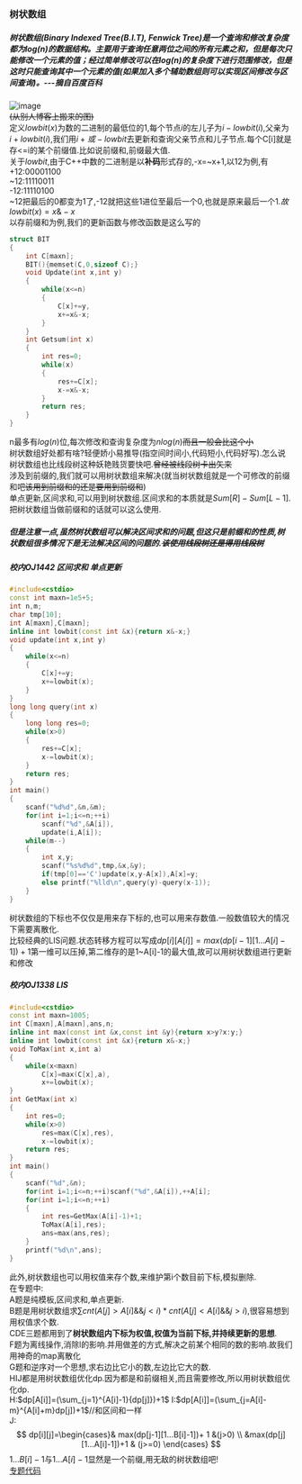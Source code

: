 ### 树状数组
##### 树状数组(Binary Indexed Tree(B.I.T), Fenwick Tree)是一个查询和修改复杂度都为$log(n)$的数据结构。主要用于查询任意两位之间的所有元素之和，但是每次只能修改一个元素的值；经过简单修改可以在log(n)的复杂度下进行范围修改，但是这时只能查询其中一个元素的值(如果加入多个辅助数组则可以实现区间修改与区间查询)。---摘自百度百科
![image](https://s1.ax1x.com/2020/07/26/apMj0J.png)  
~~(从别人博客上搬来的图)~~  
定义$lowbit(x)$为数的二进制的最低位的1,每个节点$i$的左儿子为$i-lowbit(i)$,父亲为$i+lowbit(i)$,我们用$i+或-lowbit$去更新和查询父亲节点和儿子节点.每个C[i]就是存<=i的某个前缀值.比如说前缀和,前缀最大值.  
关于$lowbit$,由于C++中数的二进制是以**补码**形式存的,-x=~x+1,以12为例,有  
+12:00001100  
~12:11110011  
-12:11110100  
~12把最后的0都变为1了,-12就把这些1进位至最后一个0,也就是原来最后一个1.$故lowbit(x)=x\& -x$  
以存前缀和为例,我们的更新函数与修改函数是这么写的
```cpp
struct BIT
{
	int C[maxn];
	BIT(){memset(C,0,sizeof C);}
	void Update(int x,int y)
	{
	    while(x<=n)
	    {
	        C[x]+=y,
	        x+=x&-x;
	    }
	}
	int Getsum(int x)
	{
	    int res=0;
	    while(x)
	    {
	        res+=C[x];
	        x-=x&-x;
	    }
	    return res;
    }
}
```
n最多有$log(n)$位,每次修改和查询复杂度为$nlog(n)$~~而且一般会比这个小~~  
树状数组好处都有啥?轻便娇小易推导(指空间时间小,代码短小,代码好写).怎么说树状数组也比线段树这种妖艳贱货要快吧.~~曾经被线段树卡出矢来~~  
涉及到前缀的,我们就可以用树状数组来解决(就当树状数组就是一个可修改的前缀和吧~~该用到前缀和的还是要用到前缀和~~)  
单点更新,区间求和,可以用到树状数组.区间求和的本质就是$Sum[R]-Sum[L-1]$.把树状数组当做前缀和的话就可以这么使用.  
##### 但是注意一点,虽然树状数组可以解决区间求和的问题,但这只是前缀和的性质,树状数组很多情况下是无法解决区间的问题的.~~该使用线段树还是得用线段树~~
##### 校内OJ1442 区间求和 单点更新
```cpp
#include<cstdio>
const int maxn=1e5+5;
int n,m;
char tmp[10];
int A[maxn],C[maxn];
inline int lowbit(const int &x){return x&-x;}
void update(int x,int y)
{
    while(x<=n)
    {
        C[x]+=y;
        x+=lowbit(x);
    }
}
long long query(int x)
{
    long long res=0;
    while(x>0)
    {
        res+=C[x];
        x-=lowbit(x);
    }
    return res;
}
int main()
{
    scanf("%d%d",&n,&m);
    for(int i=1;i<=n;++i)
        scanf("%d",&A[i]),
        update(i,A[i]);
    while(m--)
    {
        int x,y;
        scanf("%s%d%d",tmp,&x,&y);
        if(tmp[0]=='C')update(x,y-A[x]),A[x]=y;
        else printf("%lld\n",query(y)-query(x-1));
    }
}
```
树状数组的下标也不仅仅是用来存下标的,也可以用来存数值.一般数值较大的情况下需要离散化.  
比较经典的LIS问题.状态转移方程可以写成$dp[i][A[i]]=max(dp[i-1][1...A[i]-1])+1$第一维可以压掉,第二维存的是1~A[i]-1的最大值,故可以用树状数组进行更新和修改
##### 校内OJ1338 LIS
```cpp
#include<cstdio>
const int maxn=1005;
int C[maxn],A[maxn],ans,n;
inline int max(const int &x,const int &y){return x>y?x:y;}
inline int lowbit(const int &x){return x&-x;}
void ToMax(int x,int a)
{
    while(x<maxn)
        C[x]=max(C[x],a),
        x+=lowbit(x);
}
int GetMax(int x)
{
    int res=0;
    while(x>0)
        res=max(C[x],res),
        x-=lowbit(x);
    return res;
}
int main()
{
    scanf("%d",&n);
    for(int i=1;i<=n;++i)scanf("%d",&A[i]),++A[i];
    for(int i=1;i<=n;++i)
    {
        int res=GetMax(A[i]-1)+1;
        ToMax(A[i],res);
        ans=max(ans,res);
    }
    printf("%d\n",ans);
}
```
此外,树状数组也可以用权值来存个数,来维护第i个数目前下标,模拟删除.  
在专题中:  
A题是纯模板,区间求和,单点更新.  
B题是用树状数组求$\sum cnt(A[j]>A[i]\&\&j<i)*cnt(A[j]<A[i]\&\&j>i)$,很容易想到用权值求个数.  
CDE三题都用到了**树状数组内下标为权值,权值为当前下标,并持续更新的思想**.  
F题为离线操作,消除l的影响.并用做差的方式,解决之前某个相同的数的影响.故我们用神奇的map离散化  
G题和逆序对一个思想,求右边比它小的数,左边比它大的数.  
HIJ都是用树状数组优化dp.因为都是和前缀相关,而且需要修改,所以用树状数组优化dp.  
H:$dp[A[i]]=(\sum_{j=1}^{A[i]-1}{dp[j]})+1$
I:$dp[A[i]]=(\sum_{j=A[i]-m}^{A[i]+m}dp[j])+1$//和区间和一样  
J:
$$
dp[i][j]=\begin{cases}& max(dp[j-1][1...B[i]-1])+ 1 &(j>0) \\ &max(dp[j][1...A[i]-1])+1 & (j>=0)
\end{cases}
$$
$1...B[i]-1$与$1...A[i]-1$显然是一个前缀,用无敌的树状数组吧!  
[专题代码](http://private.vjudge.net/contest/323636#status/Ri_Nai/-/0/)